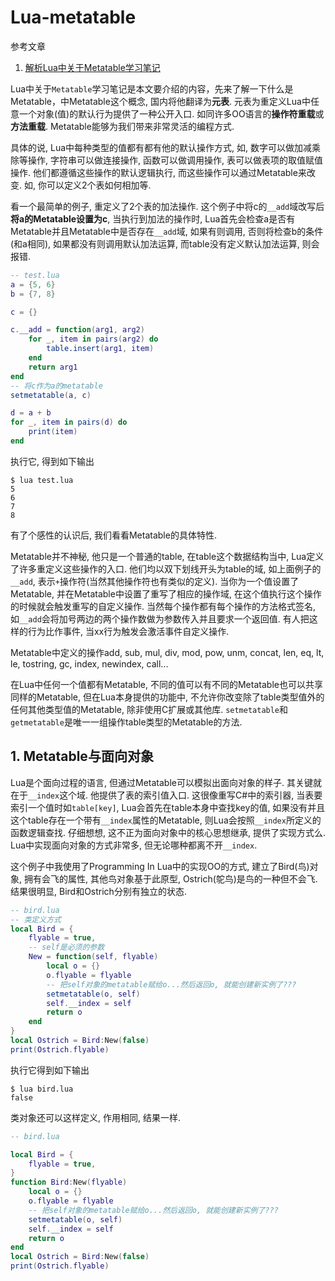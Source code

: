 # Lua-metatable

参考文章

1. [解析Lua中关于Metatable学习笔记](http://mobile.51cto.com/iphone-285892.htm)

Lua中关于`Metatable`学习笔记是本文要介绍的内容，先来了解一下什么是Metatable，中Metatable这个概念, 国内将他翻译为**元表**. 元表为重定义Lua中任意一个对象(值)的默认行为提供了一种公开入口. 如同许多OO语言的**操作符重载**或**方法重载**. Metatable能够为我们带来非常灵活的编程方式.

具体的说, Lua中每种类型的值都有都有他的默认操作方式, 如, 数字可以做加减乘除等操作, 字符串可以做连接操作, 函数可以做调用操作, 表可以做表项的取值赋值操作. 他们都遵循这些操作的默认逻辑执行, 而这些操作可以通过Metatable来改变. 如, 你可以定义2个表如何相加等.

看一个最简单的例子, 重定义了2个表的加法操作. 这个例子中将c的`__add`域改写后**将a的Metatable设置为c**, 当执行到加法的操作时, Lua首先会检查a是否有Metatable并且Metatable中是否存在`__add`域, 如果有则调用, 否则将检查b的条件(和a相同), 如果都没有则调用默认加法运算, 而table没有定义默认加法运算, 则会报错.

```lua
-- test.lua
a = {5, 6}
b = {7, 8}

c = {}

c.__add = function(arg1, arg2)
    for _, item in pairs(arg2) do
        table.insert(arg1, item)
    end
    return arg1
end
-- 将c作为a的metatable
setmetatable(a, c)

d = a + b
for _, item in pairs(d) do
    print(item)
end
```

执行它, 得到如下输出

```
$ lua test.lua 
5
6
7
8
```

有了个感性的认识后, 我们看看Metatable的具体特性.

Metatable并不神秘, 他只是一个普通的table, 在table这个数据结构当中, Lua定义了许多重定义这些操作的入口. 他们均以双下划线开头为table的域, 如上面例子的`__add`, 表示`+`操作符(当然其他操作符也有类似的定义). 当你为一个值设置了Metatable, 并在Metatable中设置了重写了相应的操作域, 在这个值执行这个操作的时候就会触发重写的自定义操作. 当然每个操作都有每个操作的方法格式签名, 如`__add`会将加号两边的两个操作数做为参数传入并且要求一个返回值. 有人把这样的行为比作事件, 当xx行为触发会激活事件自定义操作.

Metatable中定义的操作add, sub, mul, div, mod, pow, unm, concat, len, eq, lt, le, tostring, gc, index, newindex, call...

在Lua中任何一个值都有Metatable, 不同的值可以有不同的Metatable也可以共享同样的Metatable, 但在Lua本身提供的功能中, 不允许你改变除了table类型值外的任何其他类型值的Metatable, 除非使用C扩展或其他库. `setmetatable`和`getmetatable`是唯一一组操作table类型的Metatable的方法.

## 1. Metatable与面向对象

Lua是个面向过程的语言, 但通过Metatable可以模拟出面向对象的样子. 其关键就在于`__index`这个域. 他提供了表的索引值入口. 这很像重写C#中的索引器, 当表要索引一个值时如`table[key]`, Lua会首先在table本身中查找key的值, 如果没有并且这个table存在一个带有`__index`属性的Metatable, 则Lua会按照`__index`所定义的函数逻辑查找. 仔细想想, 这不正为面向对象中的核心思想继承, 提供了实现方式么. Lua中实现面向对象的方式非常多, 但无论哪种都离不开`__index`.

这个例子中我使用了Programming In Lua中的实现OO的方式, 建立了Bird(鸟)对象, 拥有会飞的属性, 其他鸟对象基于此原型, Ostrich(鸵鸟)是鸟的一种但不会飞. 结果很明显, Bird和Ostrich分别有独立的状态.

```lua
-- bird.lua
-- 类定义方式
local Bird = { 
    flyable = true,
    -- self是必须的参数
    New = function(self, flyable)
        local o = {}
        o.flyable = flyable
        -- 把self对象的metatable赋给o...然后返回o, 就能创建新实例了???
        setmetatable(o, self)
        self.__index = self
        return o
    end 
}
local Ostrich = Bird:New(false)
print(Ostrich.flyable)
```

执行它得到如下输出

```
$ lua bird.lua 
false
```

类对象还可以这样定义, 作用相同, 结果一样.

```lua
-- bird.lua

local Bird = { 
    flyable = true,
}
function Bird:New(flyable)
    local o = {}
    o.flyable = flyable
    -- 把self对象的metatable赋给o...然后返回o, 就能创建新实例了???
    setmetatable(o, self)
    self.__index = self
    return o
end 
local Ostrich = Bird:New(false)
print(Ostrich.flyable)
```